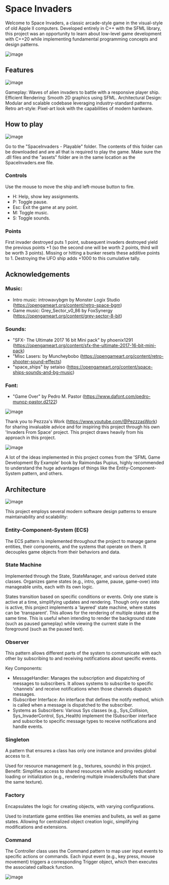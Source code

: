 # Space Invaders
Welcome to Space Invaders, a classic arcade-style game in the visual-style of old Apple II computers. Developed entirely in C++ with the SFML library, this project was an opportunity to learn about low-level game development with C++20 while implementing fundamental programming concepts and design patterns.

![image](https://github.com/user-attachments/assets/55e64e6a-205a-42b3-b3e7-a6d5cabdb3c3)

## Features
![image](https://github.com/user-attachments/assets/ea3d5e55-9df1-4e8e-a3d6-8dafbf797e41)

Gameplay: Waves of alien invaders to battle with a responsive player ship.
Efficient Rendering: Smooth 2D graphics using SFML.
Architectural Design: Modular and scalable codebase leveraging industry-standard patterns.
Retro art-style: Pixel-art look with the capabilities of modern hardware.

## How to play
![image](https://github.com/user-attachments/assets/72d08b47-153a-4e43-b797-26d79b38843c)

Go to the "SpaceInvaders - Playable" folder. The contents of this folder can be downloaded and are all that is required to play the game. Make sure the .dll files and the "assets" folder are in the same location as the SpaceInvaders.exe file.
### Controls
Use the mouse to move the ship and left-mouse button to fire.
- H: Help, show key assignments.
- P: Toggle pause.
- Esc: Exit the game at any point.
- M: Toggle music.
- S: Toggle sounds.
### Points
First invader destroyed puts 1 point, subsequent invaders destroyed yield the previous points +1 (so the second one will be worth 2 points, third will be worth 3 points). Missing or hitting a bunker resets these additive points to 1. Destroying the UFO ship adds +1000 to this cumulative tally.

## Acknowledgements
### Music:
- Intro music: introwavybgm by Monster Logix Studio (https://opengameart.org/content/retro-space-bgm)
- Game music: Grey_Sector_v0_86 by FoxSynergy (https://opengameart.org/content/grey-sector-8-bit)
### Sounds:
- "SFX- The Ultimate 2017 16 bit Mini pack" by phoenix1291 (https://opengameart.org/content/sfx-the-ultimate-2017-16-bit-mini-pack)
- "Misc Lasers: by Muncheybobo (https://opengameart.org/content/retro-shooter-sound-effects)
- "space_ships" by setaiso (https://opengameart.org/content/space-ships-sounds-and-bg-music)
### Font:
- "Game Over" by Pedro M. Pastor (https://www.dafont.com/pedro-munoz-pastor.d2122)

![image](https://github.com/user-attachments/assets/a5d202a3-d8f0-49a0-a41a-f393b90d1f65)

Thank you to Pezzza's Work (https://www.youtube.com/@PezzzasWork) for sharing invaluable advice and for inspiring this project through his own 'Invaders From Space' project. This project draws heavily from his approach in this project.

![image](https://github.com/user-attachments/assets/819186db-8b41-4b13-adb6-653af70133c9)

A lot of the ideas implemented in this project comes from the 'SFML Game Development By Example' book by Raimondas Pupius, highly recommended to understand the huge advantages of things like the Entity-Component-System pattern, and others.

## Architecture
![image](https://github.com/user-attachments/assets/33db61b2-b909-4701-816a-c5b26bd38b9a)

This project employs several modern software design patterns to ensure maintainability and scalability:

### Entity-Component-System (ECS)
The ECS pattern is implemented throughout the project to manage game entities, their components, and the systems that operate on them. It decouples game objects from their behaviors and data.

### State Machine
Implemented through the State, StateManager, and various derived state classes. Organizes game states (e.g., intro, game, pause, game-over) into manageable units, each with its own logic.

States transition based on specific conditions or events.
Only one state is active at a time, simplifying updates and rendering.
Though only one state is active, this project implements a 'layered' state machine, where states can be 'transparent'. This allows for the rendering of multiple states at the same time. This is useful when intending to render the background state (such as paused gameplay) while viewing the current state in the foreground (such as the paused text).

### Observer
This pattern allows different parts of the system to communicate with each other by subscribing to and receiving notifications about specific events.

Key Components:
- MessageHandler: Manages the subscription and dispatching of messages to subscribers. It allows systems to subscribe to specific 'channels' and receive notifications when those channels dispatch messages.
- ISubscriber Interface: An interface that defines the notify method, which is called when a message is dispatched to the subscriber.
- Systems as Subscribers: Various Sys classes (e.g., Sys_Collision, Sys_InvaderControl, Sys_Health) implement the ISubscriber interface and subscribe to specific message types to receive notifications and handle events.

### Singleton
A pattern that ensures a class has only one instance and provides global access to it.

Used for resource management (e.g., textures, sounds) in this project.
Benefit: Simplifies access to shared resources while avoiding redundant loading or initialization (e.g., rendering multiple invaders/bullets that share the same texture).

### Factory
Encapsulates the logic for creating objects, with varying configurations.

Used to instantiate game entities like enemies and bullets, as well as game states. Allowing for centralized object creation logic, simplifying modifications and extensions.

### Command
The Controller class uses the Command pattern to map user input events to specific actions or commands. Each input event (e.g., key press, mouse movement) triggers a corresponding Trigger object, which then executes the associated callback function.

![image](https://github.com/user-attachments/assets/6f229755-bdb8-457a-b57a-42687be96a47)
